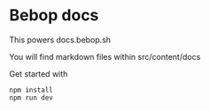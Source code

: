 # Bebop docs

This powers docs.bebop.sh

You will find markdown files within src/content/docs

Get started with

```
npm install
npm run dev
```
